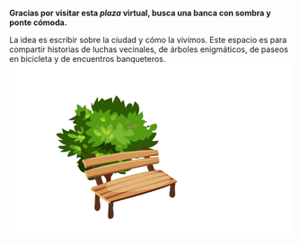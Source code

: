 






**Gracias por visitar esta *plaza* virtual, busca una banca con sombra y ponte cómoda.** 

La idea es escribir sobre la ciudad y cómo la vivimos. Este espacio es para compartir historias de luchas vecinales, de árboles enigmáticos, de paseos en bicicleta y de encuentros banqueteros.
                   ![banca](/images/bancadroiy.png)
